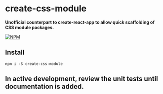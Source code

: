 # create-css-module

**Unofficial counterpart to create-react-app to allow quick scaffolding of CSS module packages.**

[![NPM](https://nodei.co/npm/create-css-module.png?stars=true&downloads=true)](https://nodei.co/npm/create-css-module/)

## Install

`npm i -S create-css-module`

## In active development, review the unit tests until documentation is added.

